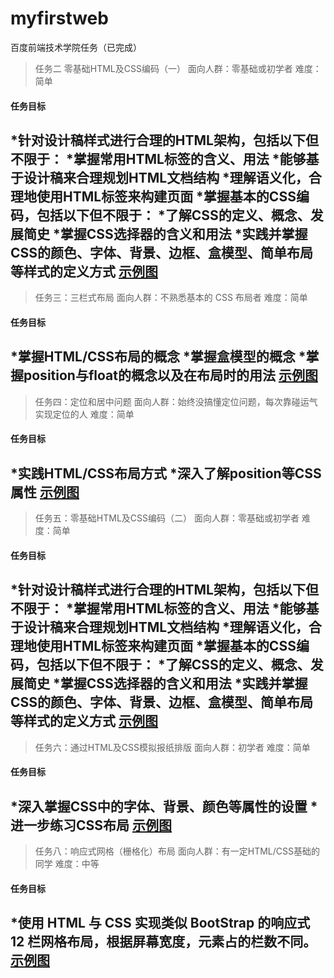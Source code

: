 # myfirstweb
百度前端技术学院任务（已完成）
> 任务二 零基础HTML及CSS编码（一）
面向人群：零基础或初学者
难度：简单
#### 任务目标
*针对设计稿样式进行合理的HTML架构，包括以下但不限于：
*掌握常用HTML标签的含义、用法
*能够基于设计稿来合理规划HTML文档结构
*理解语义化，合理地使用HTML标签来构建页面
*掌握基本的CSS编码，包括以下但不限于：
*了解CSS的定义、概念、发展简史
*掌握CSS选择器的含义和用法
*实践并掌握CSS的颜色、字体、背景、边框、盒模型、简单布局等样式的定义方式
[示例图](http://7xrp04.com1.z0.glb.clouddn.com/task_1_2_1.jpg "task_1_2_1.jpg")
---
> 任务三：三栏式布局
面向人群：不熟悉基本的 CSS 布局者
难度：简单
#### 任务目标
*掌握HTML/CSS布局的概念
*掌握盒模型的概念
*掌握position与float的概念以及在布局时的用法
[示例图](http://7xrp04.com1.z0.glb.clouddn.com/task_1_3_1.png "task_1_3_1.png")
---
>任务四：定位和居中问题
面向人群：始终没搞懂定位问题，每次靠碰运气实现定位的人
难度：简单
#### 任务目标
*实践HTML/CSS布局方式
*深入了解position等CSS属性
[示例图](http://7xrp04.com1.z0.glb.clouddn.com/task_1_4_1.png "task_1_4_1.png")
---
>任务五：零基础HTML及CSS编码（二）
面向人群：零基础或初学者
难度：简单
#### 任务目标
*针对设计稿样式进行合理的HTML架构，包括以下但不限于：
*掌握常用HTML标签的含义、用法
*能够基于设计稿来合理规划HTML文档结构
*理解语义化，合理地使用HTML标签来构建页面
*掌握基本的CSS编码，包括以下但不限于：
*了解CSS的定义、概念、发展简史
*掌握CSS选择器的含义和用法
*实践并掌握CSS的颜色、字体、背景、边框、盒模型、简单布局等样式的定义方式
[示例图](http://7xrp04.com1.z0.glb.clouddn.com/task_1_5_1.jpg "task_1_5_1.jpg")
---
>任务六：通过HTML及CSS模拟报纸排版
面向人群：初学者
难度：简单
#### 任务目标
*深入掌握CSS中的字体、背景、颜色等属性的设置
*进一步练习CSS布局
[示例图](http://7xrp04.com1.z0.glb.clouddn.com/task_1_6_2.jpg "task_1_6_2.jpg")
---
>任务八：响应式网格（栅格化）布局
面向人群：有一定HTML/CSS基础的同学
难度：中等
#### 任务目标
*使用 HTML 与 CSS 实现类似 BootStrap 的响应式 12 栏网格布局，根据屏幕宽度，元素占的栏数不同。
[示例图](http://7xrp04.com1.z0.glb.clouddn.com/task_1_8_1.png "task_1_8_1.png")
---